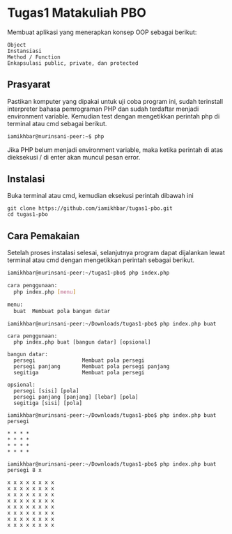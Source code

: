 # Tugas1 Matakuliah PBO

Membuat aplikasi yang menerapkan konsep OOP sebagai berikut:

```Class
Object
Instansiasi
Method / Function
Enkapsulasi public, private, dan protected
```

## Prasyarat

Pastikan komputer yang dipakai untuk uji coba program ini, sudah terinstall interpreter bahasa pemrograman PHP dan sudah terdaftar menjadi environment variable. Kemudian test dengan mengetikkan perintah php di terminal atau cmd sebagai berikut. 


```bash
iamikhbar@nurinsani-peer:~$ php
```
Jika PHP belum menjadi environment variable, maka ketika perintah di atas dieksekusi / di enter akan muncul pesan error.
## Instalasi
Buka terminal atau cmd, kemudian eksekusi perintah dibawah ini
```
git clone https://github.com/iamikhbar/tugas1-pbo.git
cd tugas1-pbo
```

## Cara Pemakaian
Setelah proses instalasi selesai, selanjutnya program dapat dijalankan lewat terminal atau cmd dengan mengetikkan perintah sebagai berikut.  
```bash
iamikhbar@nurinsani-peer:~/tugas1-pbo$ php index.php

cara penggunaan: 
  php index.php [menu] 

menu: 
  buat  Membuat pola bangun datar
```
```
iamikhbar@nurinsani-peer:~/Downloads/tugas1-pbo$ php index.php buat

cara penggunaan: 
  php index.php buat [bangun datar] [opsional]

bangun datar: 
  persegi               Membuat pola persegi
  persegi panjang       Membuat pola persegi panjang
  segitiga              Membuat pola persegi

opsional: 
  persegi [sisi] [pola]
  persegi panjang [panjang] [lebar] [pola]
  segitiga [sisi] [pola]
```
```
iamikhbar@nurinsani-peer:~/Downloads/tugas1-pbo$ php index.php buat persegi

* * * * 
* * * * 
* * * * 
* * * * 
```
```
iamikhbar@nurinsani-peer:~/Downloads/tugas1-pbo$ php index.php buat persegi 8 x

x x x x x x x x 
x x x x x x x x 
x x x x x x x x 
x x x x x x x x 
x x x x x x x x 
x x x x x x x x 
x x x x x x x x 
x x x x x x x x 
```
